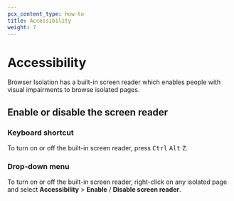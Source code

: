 ```yaml
---
pcx_content_type: how-to
title: Accessibility
weight: 7
---
```


# Accessibility

Browser Isolation has a built-in screen reader which enables people with visual impairments to browse isolated pages.

## Enable or disable the screen reader

### Keyboard shortcut

To turn on or off the built-in screen reader, press <kbd>Ctrl</kbd> <kbd>Alt</kbd> <kbd>Z</kbd>.

### Drop-down menu

To turn on or off the built-in screen reader, right-click on any isolated page and select **Accessibility** > **Enable** / **Disable screen reader**.
